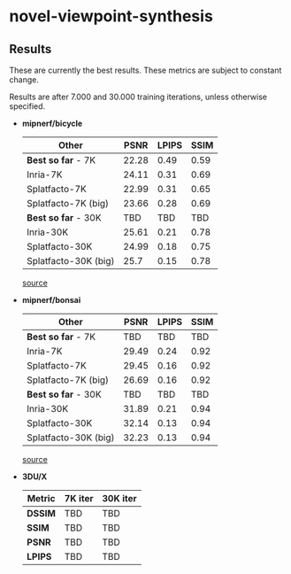 # novel-viewpoint-synthesis

## Results
These are currently the best results. These metrics are subject to constant change.

Results are after 7.000 and 30.000 training iterations, unless otherwise specified.

* **mipnerf/bicycle**

    <!-- model: mar12tue114913 -->
    | Other                 | PSNR  | LPIPS | SSIM |
    |-----------------------|-------|-------|------|
    | **Best so far** - 7K  | 22.28 | 0.49  | 0.59 |
    | Inria-7K              | 24.11 | 0.31  | 0.69 |
    | Splatfacto-7K         | 22.99 | 0.31  | 0.65 |
    | Splatfacto-7K (big)   | 23.66 | 0.28  | 0.69 |
    | **Best so far** - 30K | TBD | TBD  | TBD |
    | Inria-30K             | 25.61 | 0.21  | 0.78 |
    | Splatfacto-30K        | 24.99 | 0.18  | 0.75 |
    | Splatfacto-30K (big)  | 25.7  | 0.15  | 0.78 |
    [source](https://docs.gsplat.studio/tests/eval.html)

* **mipnerf/bonsai**
    <!-- [model name] -->

    | Other                 | PSNR  | LPIPS | SSIM |
    |-----------------------|-------|-------|------|
    | **Best so far** - 7K  | TBD | TBD  | TBD |
    | Inria-7K              | 29.49 | 0.24  | 0.92 |
    | Splatfacto-7K         | 29.45 | 0.16  | 0.92 |
    | Splatfacto-7K (big)   | 26.69 | 0.16  | 0.92 |
    | **Best so far** - 30K | TBD | TBD  | TBD |
    | Inria-30K             | 31.89 | 0.21  | 0.94 |
    | Splatfacto-30K        | 32.14 | 0.13  | 0.94 |
    | Splatfacto-30K (big)  | 32.23 | 0.13  | 0.94 |
    [source](https://docs.gsplat.studio/tests/eval.html)
* **3DU/X**
    <!-- [model name] -->
    | Metric      |  7K iter  | 30K iter  |
    |-------------|-----------|-----------|
    | **DSSIM**   | TBD | TBD |
    | **SSIM**    | TBD | TBD |
    | **PSNR**    | TBD | TBD |
    | **LPIPS**   | TBD | TBD |
